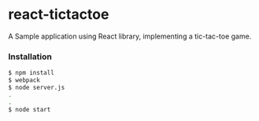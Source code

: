 # react-tictactoe

A Sample application using React library, implementing a tic-tac-toe game.

### Installation

```sh
$ npm install
$ webpack
$ node server.js
.
.
$ node start
```